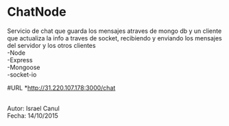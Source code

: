 # ChatNode 


Servicio de chat que guarda los mensajes atraves de mongo db y un cliente que actualiza la info a traves de socket, recibiendo y enviando los mensajes del servidor y los otros clientes
<br>-Node
<br>-Express
<br>-Mongoose
<br>-socket-io

#URL
*http://31.220.107.178:3000/chat

<br>Autor: Israel Canul 
<br>Fecha: 14/10/2015

